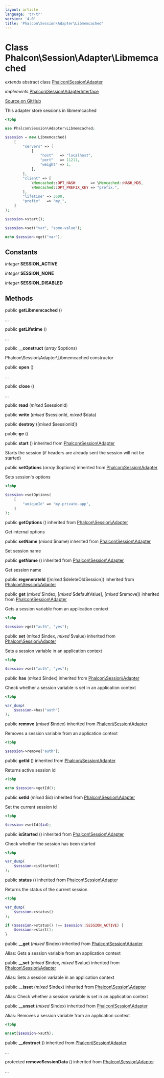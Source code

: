 ```yaml
---
layout: article
language: 'tr-tr'
version: '4.0'
title: 'Phalcon\Session\Adapter\Libmemcached'
---
```


# Class **Phalcon\Session\Adapter\Libmemcached**

*extends* abstract class [Phalcon\Session\Adapter](/4.0/en/api/Phalcon_Session_Adapter)

*implements* [Phalcon\Session\AdapterInterface](/4.0/en/api/Phalcon_Session_AdapterInterface)

<a href="https://github.com/phalcon/cphalcon/tree/v4.0.0/phalcon/session/adapter/libmemcached.zep" class="btn btn-default btn-sm">Source on GitHub</a>

This adapter store sessions in libmemcached

```php
<?php

use Phalcon\Session\Adapter\Libmemcached;

$session = new Libmemcached(
    [
        "servers" => [
            [
                "host"   => "localhost",
                "port"   => 11211,
                "weight" => 1,
            ],
        ],
        "client" => [
            \Memcached::OPT_HASH       => \Memcached::HASH_MD5,
            \Memcached::OPT_PREFIX_KEY => "prefix.",
        ],
        "lifetime" => 3600,
        "prefix"   => "my_",
    ]
);

$session->start();

$session->set("var", "some-value");

echo $session->get("var");

```

## Constants

*integer* **SESSION_ACTIVE**

*integer* **SESSION_NONE**

*integer* **SESSION_DISABLED**

## Methods

public **getLibmemcached** ()

...

public **getLifetime** ()

...

public **__construct** (*array* $options)

Phalcon\Session\Adapter\Libmemcached constructor

public **open** ()

...

public **close** ()

...

public **read** (*mixed* $sessionId)

public **write** (*mixed* $sessionId, *mixed* $data)

public **destroy** ([*mixed* $sessionId])

public **gc** ()

public **start** () inherited from [Phalcon\Session\Adapter](/4.0/en/api/Phalcon_Session_Adapter)

Starts the session (if headers are already sent the session will not be started)

public **setOptions** (*array* $options) inherited from [Phalcon\Session\Adapter](/4.0/en/api/Phalcon_Session_Adapter)

Sets session's options

```php
<?php

$session->setOptions(
    [
        "uniqueId" => "my-private-app",
    ]
);

```

public **getOptions** () inherited from [Phalcon\Session\Adapter](/4.0/en/api/Phalcon_Session_Adapter)

Get internal options

public **setName** (*mixed* $name) inherited from [Phalcon\Session\Adapter](/4.0/en/api/Phalcon_Session_Adapter)

Set session name

public **getName** () inherited from [Phalcon\Session\Adapter](/4.0/en/api/Phalcon_Session_Adapter)

Get session name

public **regenerateId** ([*mixed* $deleteOldSession]) inherited from [Phalcon\Session\Adapter](/4.0/en/api/Phalcon_Session_Adapter)

public **get** (*mixed* $index, [*mixed* $defaultValue], [*mixed* $remove]) inherited from [Phalcon\Session\Adapter](/4.0/en/api/Phalcon_Session_Adapter)

Gets a session variable from an application context

```php
<?php

$session->get("auth", "yes");

```

public **set** (*mixed* $index, *mixed* $value) inherited from [Phalcon\Session\Adapter](/4.0/en/api/Phalcon_Session_Adapter)

Sets a session variable in an application context

```php
<?php

$session->set("auth", "yes");

```

public **has** (*mixed* $index) inherited from [Phalcon\Session\Adapter](/4.0/en/api/Phalcon_Session_Adapter)

Check whether a session variable is set in an application context

```php
<?php

var_dump(
    $session->has("auth")
);

```

public **remove** (*mixed* $index) inherited from [Phalcon\Session\Adapter](/4.0/en/api/Phalcon_Session_Adapter)

Removes a session variable from an application context

```php
<?php

$session->remove("auth");

```

public **getId** () inherited from [Phalcon\Session\Adapter](/4.0/en/api/Phalcon_Session_Adapter)

Returns active session id

```php
<?php

echo $session->getId();

```

public **setId** (*mixed* $id) inherited from [Phalcon\Session\Adapter](/4.0/en/api/Phalcon_Session_Adapter)

Set the current session id

```php
<?php

$session->setId($id);

```

public **isStarted** () inherited from [Phalcon\Session\Adapter](/4.0/en/api/Phalcon_Session_Adapter)

Check whether the session has been started

```php
<?php

var_dump(
    $session->isStarted()
);

```

public **status** () inherited from [Phalcon\Session\Adapter](/4.0/en/api/Phalcon_Session_Adapter)

Returns the status of the current session.

```php
<?php

var_dump(
    $session->status()
);

if ($session->status() !== $session::SESSION_ACTIVE) {
    $session->start();
}

```

public **__get** (*mixed* $index) inherited from [Phalcon\Session\Adapter](/4.0/en/api/Phalcon_Session_Adapter)

Alias: Gets a session variable from an application context

public **__set** (*mixed* $index, *mixed* $value) inherited from [Phalcon\Session\Adapter](/4.0/en/api/Phalcon_Session_Adapter)

Alias: Sets a session variable in an application context

public **__isset** (*mixed* $index) inherited from [Phalcon\Session\Adapter](/4.0/en/api/Phalcon_Session_Adapter)

Alias: Check whether a session variable is set in an application context

public **__unset** (*mixed* $index) inherited from [Phalcon\Session\Adapter](/4.0/en/api/Phalcon_Session_Adapter)

Alias: Removes a session variable from an application context

```php
<?php

unset($session->auth);

```

public **__destruct** () inherited from [Phalcon\Session\Adapter](/4.0/en/api/Phalcon_Session_Adapter)

...

protected **removeSessionData** () inherited from [Phalcon\Session\Adapter](/4.0/en/api/Phalcon_Session_Adapter)

...